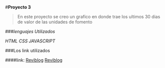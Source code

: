 #**Proyecto 3**

>En este proyecto se creo un grafico 
en donde trae los ultimos 30 dias de 
valor de las unidades de fomento

###*lenguajes Utilizados*

*HTML*
*CSS*
*JAVASCRIPT*

###Los link utilizados 

####link:
[Reviblog](https://www.chartjs.org/)
[Reviblog](https://mindicador.cl/api/uf)